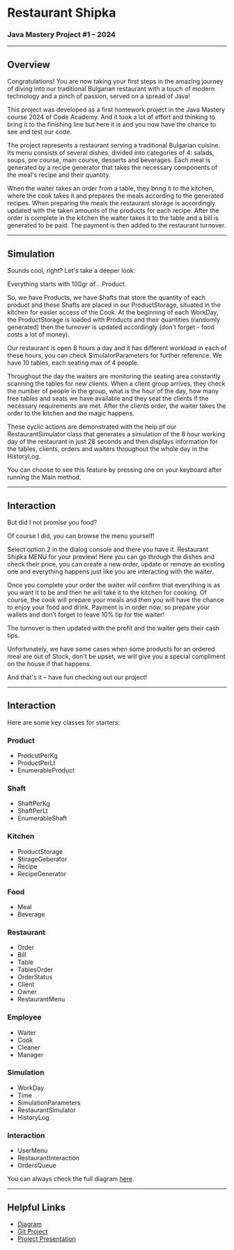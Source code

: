 # Restaurant Shipka

### Java Mastery Project #1 – 2024

***

## Overview

Congratulations! You are now taking your first steps in the amazing journey of diving into our traditional Bulgarian restaurant with a touch of modern technology and a pinch of passion, served on a spread of Java!

This project was developed as a first homework project in the Java Mastery course 2024 of Code Academy. And it took a lot of effort and thinking to bring it to the finishing line but here it is and you now have the chance to see and test our code.

The project represents a restaurant serving a traditional Bulgarian cuisine. Its menu consists of several dishes, divided into categories of 4: salads, soups, pre course, main course, desserts and beverages. Each meal is generated by a recipe generator that takes the necessary components of the meal's recipe and their quantity.

When the waiter takes an order from a table, they bring it to the kitchen, where the cook takes it and prepares the meals according to the generated recipes. When preparing the meals the restaurant storage is accordingly updated with the taken amounts of the products for each recipe. After the order is complete in the kitchen the waiter takes it to the table and a bill is generated to be paid. The payment is then added to the restaurant turnover.

***

## Simulation

Sounds cool, right? Let's take a deeper look:

Everything starts with 100gr of... Product.

So, we have Products, we have Shafts that store the quantity of each product and these Shafts are placed in our ProductStorage, situated in the kitchen for easier access of the Cook. At the beginning of each WorkDay, the ProductStorage is loaded with Products and their quantities (randomly generated) then the turnover is updated accordingly (don't forget - food costs a lot of money).

Our restaurant is open 8 hours a day and it has different workload in each of these hours, you can check SimulatorParameters for further reference. We have 10 tables, each seating max of 4 people.

Throughout the day the waiters are monitoring the seating area constantly scanning the tables for new clients. When a client group arrives, they check the number of people in the group, what is the hour of the day, how many free tables and seats we have available and they seat the clients if the necessary requirements are met. After the clients order, the waiter takes the order to the kitchen and the magic happens.

These cyclic actions are demonstrated with the help pf our RestaurantSimulator class that generates a simulation of the 8 hour working day of the restaurant in just 28 seconds and then displays information for the tables, clients, orders and waiters throughout the whole day in the HistoryLog.

You can choose to see this feature by pressing one on your keyboard after running the Main method.

***

## Interaction

But did I not promise you food?

Of course I did, you can browse the menu yourself!

Select option 2 in the dialog console and there you have it. Restaurant Shipka MENU for your preview! Here you can go through the dishes and check their price, you can create a new order, update or remove an existing one and everything happens just like you are interacting with the waiter.

Once you complete your order the waiter will confirm that everything is as you want it to be and then he will take it to the kitchen for cooking. Of course, the cook will prepare your meals and then you will have the chance to enjoy your food and drink. Payment is in order now, so prepare your wallets and don't forget to leave 10% tip for the waiter!

The turnover is then updated with the profit and the waiter gets their cash tips.

Unfortunately, we have some cases when some products for an ordered meal are out of Stock, don't be upset, we will give you a special compliment on the house if that happens.

And that's it – have fun checking out our project!

***

## Interaction

Here are some key classes for starters:

### Product

* ProdcutPerKg
* ProductPerLt
* EnumerableProduct

### Shaft

* ShaftPerKg
* ShaftPerLt
* EnumerableShaft

### Kitchen

* ProductStorage
* StirageGeberator
* Recipe
* RecipeGenerator

### Food

* Meal
* Beverage

### Restaurant

* Order
* Bill
* Table
* TablesOrder
* OrderStatus
* Client
* Owner
* RestaurantMenu

### Employee

* Waiter
* Cook
* Cleaner
* Manager

### Simulation

* WorkDay
* Time
* SimulationParameters
* RestaurantSimulator
* HistoryLog

### Interaction

* UserMenu
* RestaurantInteraction
* OrdersQueue

You can always check the full diagram [here](https://drive.google.com/file/d/1mJXBuL2vk-M9q00ptI6lGmFja2nzK0QN/view?usp=sharing).

***

## Helpful Links

* [Diagram](https://drive.google.com/file/d/1mJXBuL2vk-M9q00ptI6lGmFja2nzK0QN/view?usp=sharing)
* [Git Project](https://github.com/Code-Academy-BG/Project-Restaurant-Team-3-JMP1)
* [Project Presentation](https://github.com/Code-Academy-BG/Project-Restaurant-Team-3-JMP1)
